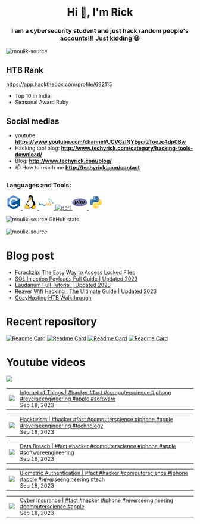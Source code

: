 <h1 align="center">Hi 👋, I'm Rick</h1>
<h3 align="center">I am a cybersecurity student and just hack random people's accounts!!! Just kidding 😄</h3>

<p align="left"> <img src="https://komarev.com/ghpvc/?username=moulik-source&label=Profile%20views&color=0e75b6&style=flat" alt="moulik-source" /> </p> 

## HTB Rank

https://app.hackthebox.com/profile/692115
- Top 10 in India
- Seasonal Award Ruby

## Social medias
- youtube: **https://www.youtube.com/channel/UCVCzINYEgqrzToozc4dp0Bw**
- Hacking tool blog: **http://www.techyrick.com/category/hacking-tools-download/**
- Blog: **http://www.techyrick.com/blog/**
- 📫 How to reach me **http://techyrick.com/contact**


<h3 align="left">Languages and Tools:</h3>
<p align="left"> <a href="https://www.cprogramming.com/" target="_blank"> <img src="https://raw.githubusercontent.com/devicons/devicon/master/icons/c/c-original.svg" alt="c" width="40" height="40"/> </a> <a href="https://www.linux.org/" target="_blank"> <img src="https://raw.githubusercontent.com/devicons/devicon/master/icons/linux/linux-original.svg" alt="linux" width="40" height="40"/> </a> <a href="https://www.mysql.com/" target="_blank"> <img src="https://raw.githubusercontent.com/devicons/devicon/master/icons/mysql/mysql-original-wordmark.svg" alt="mysql" width="40" height="40"/> </a> <a href="https://www.perl.org/" target="_blank"> <img src="https://api.iconify.design/logos-perl.svg" alt="perl" width="40" height="40"/> </a> <a href="https://www.php.net" target="_blank"> <img src="https://raw.githubusercontent.com/devicons/devicon/master/icons/php/php-original.svg" alt="php" width="40" height="40"/> </a> <a href="https://www.python.org" target="_blank"> <img src="https://raw.githubusercontent.com/devicons/devicon/master/icons/python/python-original.svg" alt="python" width="40" height="40"/> </a> </p>



![moulik-source GitHub stats](https://github-readme-stats.vercel.app/api?username=moulik-source&show_icons=true&theme=vision-friendly-dark)

<p><img align="center" src="https://github-readme-streak-stats.herokuapp.com/?user=moulik-source&theme=vision-friendly-dark" alt="moulik-source" /></p>

# Blog post
<!-- BLOG-POST-LIST:START -->
- [Fcrackzip: The Easy Way to Access Locked Files](https://techyrick.com/fcrackzip-full-tutorial/)
- [SQL Injection Payloads Full Guide | Updated 2023](https://techyrick.com/sql-injection-payload-tutorial/)
- [Laudanum Full Tutorial | Updated 2023](https://techyrick.com/laudanum-full-tutorial/)
- [Reaver Wifi Hacking : The Ultimate Guide | Updated 2023](https://techyrick.com/reaver-full-tutorial/)
- [CozyHosting HTB Walkthrough](https://techyrick.com/cozyhosting-htb-walkthrough/)
<!-- BLOG-POST-LIST:END -->

# Recent repository 

[![Readme Card](https://github-readme-stats.vercel.app/api/pin/?username=moulik-source&repo=ddos&theme=outrun)](https://github.com/moulik-source/ddos) 
[![Readme Card](https://github-readme-stats.vercel.app/api/pin/?username=moulik-source&repo=port-scan&theme=outrun)](https://github.com/moulik-source/port-scan)
[![Readme Card](https://github-readme-stats.vercel.app/api/pin/?username=moulik-source&repo=moulik-source&theme=outrun)](https://github.com/moulik-source/moulik-source)
[![Readme Card](https://github-readme-stats.vercel.app/api/pin/?username=moulik-source&repo=hashmo&theme=outrun)](https://github.com/moulik-source/hashmo)

# Youtube videos

[<img src="https://img.shields.io/badge/-Subscribe-red?style=for-the-badge&logo=youtube&logoColor=white"/>](https://www.youtube.com/channel/UCVHmOOAGNcLK5k0i7G1gTrQ)

<!-- YOUTUBE:START --><table><tr><td><a href="https://www.youtube.com/watch?v=gZfIIuui1Jk"><img width="140px" src="https://i.ytimg.com/vi/gZfIIuui1Jk/mqdefault.jpg"></a></td>
<td><a href="https://www.youtube.com/watch?v=gZfIIuui1Jk">Internet of Things |  #hacker #fact #computerscience #iphone #reverseengineering #apple #software</a><br/>Sep 18, 2023</td></tr></table>
<table><tr><td><a href="https://www.youtube.com/watch?v=7rlQUrgHBbg"><img width="140px" src="https://i.ytimg.com/vi/7rlQUrgHBbg/mqdefault.jpg"></a></td>
<td><a href="https://www.youtube.com/watch?v=7rlQUrgHBbg">Hacktivism |  #hacker #fact #computerscience #iphone #apple #reverseengineering #technology</a><br/>Sep 18, 2023</td></tr></table>
<table><tr><td><a href="https://www.youtube.com/watch?v=e55DpMW03RU"><img width="140px" src="https://i.ytimg.com/vi/e55DpMW03RU/mqdefault.jpg"></a></td>
<td><a href="https://www.youtube.com/watch?v=e55DpMW03RU">Data Breach |  #fact #hacker #computerscience #iphone #apple #softwareengineering</a><br/>Sep 18, 2023</td></tr></table>
<table><tr><td><a href="https://www.youtube.com/watch?v=cEHJfKoy108"><img width="140px" src="https://i.ytimg.com/vi/cEHJfKoy108/mqdefault.jpg"></a></td>
<td><a href="https://www.youtube.com/watch?v=cEHJfKoy108">Biometric Authentication |  #fact #hacker #computerscience #iphone #apple #reverseengineering #tech</a><br/>Sep 18, 2023</td></tr></table>
<table><tr><td><a href="https://www.youtube.com/watch?v=q1yEJBqLzVw"><img width="140px" src="https://i.ytimg.com/vi/q1yEJBqLzVw/mqdefault.jpg"></a></td>
<td><a href="https://www.youtube.com/watch?v=q1yEJBqLzVw">Cyber Insurance |  #fact #hacker #iphone #reverseengineering #computerscience #apple</a><br/>Sep 18, 2023</td></tr></table>
<!-- YOUTUBE:END -->

